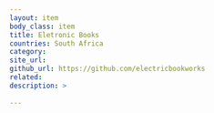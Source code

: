 ```yaml
---
layout: item
body_class: item
title: Eletronic Books
countries: South Africa
category: 
site_url: 
github_url: https://github.com/electricbookworks
related: 
description: >
  
---
```

